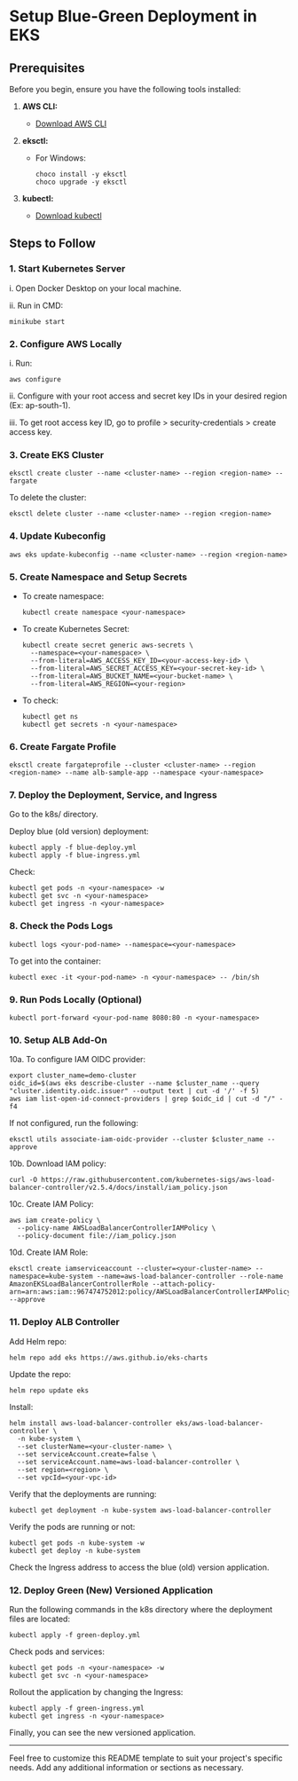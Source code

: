 # Setup Blue-Green Deployment in EKS 


## Prerequisites

Before you begin, ensure you have the following tools installed:

1. **AWS CLI:**
   - [Download AWS CLI](https://aws.amazon.com/cli/)

2. **eksctl:**
   - For Windows:
     ```shell
     choco install -y eksctl
     choco upgrade -y eksctl
     ```

3. **kubectl:**
   - [Download kubectl](https://kubernetes.io/docs/tasks/tools/install-kubectl/)

## Steps to Follow

### 1. Start Kubernetes Server

   i. Open Docker Desktop on your local machine.

   ii. Run in CMD:
   ```shell
   minikube start
   ```

### 2. Configure AWS Locally

   i. Run:
   ```shell
   aws configure
   ```

   ii. Configure with your root access and secret key IDs in your desired region (Ex: ap-south-1).

   iii. To get root access key ID, go to profile > security-credentials > create access key.

### 3. Create EKS Cluster

   ```shell
   eksctl create cluster --name <cluster-name> --region <region-name> --fargate
   ```

   To delete the cluster:
   ```shell
   eksctl delete cluster --name <cluster-name> --region <region-name>
   ```

### 4. Update Kubeconfig

   ```shell
   aws eks update-kubeconfig --name <cluster-name> --region <region-name>
   ```

### 5. Create Namespace and Setup Secrets

   - To create namespace:
     ```shell
     kubectl create namespace <your-namespace>
     ```

   - To create Kubernetes Secret:
     ```shell
     kubectl create secret generic aws-secrets \
       --namespace=<your-namespace> \
       --from-literal=AWS_ACCESS_KEY_ID=<your-access-key-id> \
       --from-literal=AWS_SECRET_ACCESS_KEY=<your-secret-key-id> \
       --from-literal=AWS_BUCKET_NAME=<your-bucket-name> \
       --from-literal=AWS_REGION=<your-region>
     ```

   - To check:
     ```shell
     kubectl get ns
     kubectl get secrets -n <your-namespace>
     ```

### 6. Create Fargate Profile

   ```shell
   eksctl create fargateprofile --cluster <cluster-name> --region <region-name> --name alb-sample-app --namespace <your-namespace>
   ```

### 7. Deploy the Deployment, Service, and Ingress

   Go to the k8s/ directory.

   Deploy blue (old version) deployment:
   ```shell
   kubectl apply -f blue-deploy.yml
   kubectl apply -f blue-ingress.yml
   ```

   Check:
   ```shell
   kubectl get pods -n <your-namespace> -w
   kubectl get svc -n <your-namespace>
   kubectl get ingress -n <your-namespace>
   ```

### 8. Check the Pods Logs

   ```shell
   kubectl logs <your-pod-name> --namespace=<your-namespace>
   ```

   To get into the container:
   ```shell
   kubectl exec -it <your-pod-name> -n <your-namespace> -- /bin/sh
   ```

### 9. Run Pods Locally (Optional)

   ```shell
   kubectl port-forward <your-pod-name 8080:80 -n <your-namespace>
   ```

### 10. Setup ALB Add-On

   10a. To configure IAM OIDC provider:

   ```shell
   export cluster_name=demo-cluster
   oidc_id=$(aws eks describe-cluster --name $cluster_name --query "cluster.identity.oidc.issuer" --output text | cut -d '/' -f 5)
   aws iam list-open-id-connect-providers | grep $oidc_id | cut -d "/" -f4
   ```

   If not configured, run the following:
   ```shell
   eksctl utils associate-iam-oidc-provider --cluster $cluster_name --approve
   ```

   10b. Download IAM policy:
   ```shell
   curl -O https://raw.githubusercontent.com/kubernetes-sigs/aws-load-balancer-controller/v2.5.4/docs/install/iam_policy.json
   ```

   10c. Create IAM Policy:
   ```shell
   aws iam create-policy \
     --policy-name AWSLoadBalancerControllerIAMPolicy \
     --policy-document file://iam_policy.json
   ```

   10d. Create IAM Role:
   ```shell
   eksctl create iamserviceaccount --cluster=<your-cluster-name> --namespace=kube-system --name=aws-load-balancer-controller --role-name AmazonEKSLoadBalancerControllerRole --attach-policy-arn=arn:aws:iam::967474752012:policy/AWSLoadBalancerControllerIAMPolicy --approve
   ```

### 11. Deploy ALB Controller

   Add Helm repo:
   ```shell
   helm repo add eks https://aws.github.io/eks-charts
   ```

   Update the repo:
   ```shell
   helm repo update eks
   ```

   Install:
   ```shell
   helm install aws-load-balancer-controller eks/aws-load-balancer-controller \
     -n kube-system \
     --set clusterName=<your-cluster-name> \
     --set serviceAccount.create=false \
     --set serviceAccount.name=aws-load-balancer-controller \
     --set region=<region> \
     --set vpcId=<your-vpc-id>
   ```

   Verify that the deployments are running:
   ```shell
   kubectl get deployment -n kube-system aws-load-balancer-controller
   ```

   Verify the pods are running or not:
   ```shell
   kubectl get pods -n kube-system -w
   kubectl get deploy -n kube-system
   ```

   Check the Ingress address to access the blue (old) version application.

### 12. Deploy Green (New) Versioned Application

   Run the following commands in the k8s directory where the deployment files are located:
   ```shell
   kubectl apply -f green-deploy.yml
   ```

   Check pods and services:
   ```shell
   kubectl get pods -n <your-namespace> -w
   kubectl get svc -n <your-namespace>
   ```

   Rollout the application by changing the Ingress:
   ```shell
   kubectl apply -f green-ingress.yml
   kubectl get ingress -n <your-namespace>
   ```

   Finally, you can see the new versioned application.
   
---

Feel free to customize this README template to suit your project's specific needs. Add any additional information or sections as necessary.